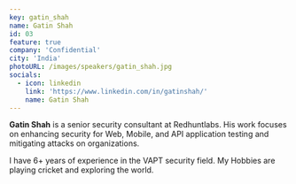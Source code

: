 ```yaml
---
key: gatin_shah
name: Gatin Shah
id: 03
feature: true
company: 'Confidential'
city: 'India'
photoURL: /images/speakers/gatin_shah.jpg
socials:
  - icon: linkedin
    link: 'https://www.linkedin.com/in/gatinshah/'
    name: Gatin Shah
---
```

**Gatin Shah** is a senior security consultant at Redhuntlabs. His work focuses on enhancing security for Web, Mobile, and API application testing and mitigating attacks on organizations.

I have 6+ years of experience in the VAPT security field. My Hobbies are playing cricket and exploring the world. 